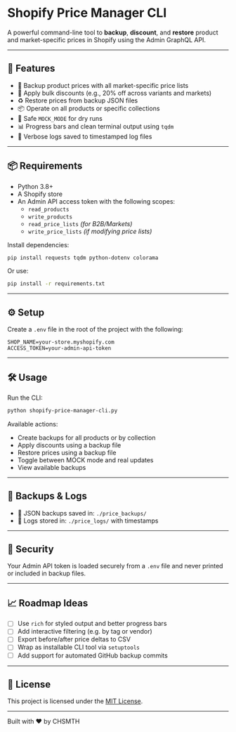 # Shopify Price Manager CLI

A powerful command-line tool to **backup**, **discount**, and **restore** product and market-specific prices in Shopify using the Admin GraphQL API.

---

## 🚀 Features

- 🧾 Backup product prices with all market-specific price lists
- 💸 Apply bulk discounts (e.g., 20% off across variants and markets)
- ♻️ Restore prices from backup JSON files
- 📦 Operate on all products or specific collections
- 🛑 Safe `MOCK_MODE` for dry runs
- 📊 Progress bars and clean terminal output using `tqdm`
- 📝 Verbose logs saved to timestamped log files

---

## 📦 Requirements

- Python 3.8+
- A Shopify store
- An Admin API access token with the following scopes:
  - `read_products`
  - `write_products`
  - `read_price_lists` _(for B2B/Markets)_
  - `write_price_lists` _(if modifying price lists)_

Install dependencies:

```bash
pip install requests tqdm python-dotenv colorama
```

Or use:

```bash
pip install -r requirements.txt
```

---

## ⚙️ Setup

Create a `.env` file in the root of the project with the following:

```env
SHOP_NAME=your-store.myshopify.com
ACCESS_TOKEN=your-admin-api-token
```

---

## 🛠 Usage

Run the CLI:

```bash
python shopify-price-manager-cli.py
```

Available actions:

- Create backups for all products or by collection
- Apply discounts using a backup file
- Restore prices using a backup file
- Toggle between MOCK mode and real updates
- View available backups

---

## 📂 Backups & Logs

- 📁 JSON backups saved in: `./price_backups/`
- 📝 Logs stored in: `./price_logs/` with timestamps

---

## 🔐 Security

Your Admin API token is loaded securely from a `.env` file and never printed or included in backup files.

---

## 📈 Roadmap Ideas

- [ ] Use `rich` for styled output and better progress bars
- [ ] Add interactive filtering (e.g. by tag or vendor)
- [ ] Export before/after price deltas to CSV
- [ ] Wrap as installable CLI tool via `setuptools`
- [ ] Add support for automated GitHub backup commits

---

## 🪪 License

This project is licensed under the [MIT License](LICENSE).

---

Built with ❤️ by CHSMTH
